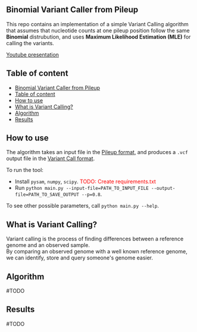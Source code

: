 ## Binomial Variant Caller from Pileup

This repo contains an implementation of a simple Variant Calling algorithm that assumes that nucleotide counts at one pileup position follow the same **Binomial** distrubution, and uses **Maximum Likelihood Estimation (MLE)** for calling the variants.

[Youtube presentation](https://www.youtube.com/watch?v=TCuiXotgKk0&ab_channel=nikolaaleksic)

## Table of content

- [Binomial Variant Caller from Pileup](#binomial-variant-caller-from-pileup)
- [Table of content](#table-of-content)
- [How to use](#how-to-use)
- [What is Variant Calling?](#what-is-variant-calling)
- [Algorithm](#algorithm)
- [Results](#results)

## How to use

The algorithm takes an input file in the [Pileup format](https://en.wikipedia.org/wiki/Pileup_format), and produces a `.vcf` output file in the [Variant Call format](https://samtools.github.io/hts-specs/VCFv4.2.pdf).

To run the tool:

* Install `pysam`, `numpy`, `scipy`. <span style="color:red">TODO: Create requirements.txt </span>
* Run `python main.py --input-file=PATH_TO_INPUT_FILE --output-file=PATH_TO_SAVE_OUTPUT --p=0.8`.

To see other possible parameters, call `python main.py --help`.

## What is Variant Calling?

Variant calling is the process of finding differences between a reference genome and an observed sample.
</br>
By comparing an observed genome with a well known reference genome, we can identify, store and query someone's genome easier.
</br>


## Algorithm

#TODO

## Results

#TODO
